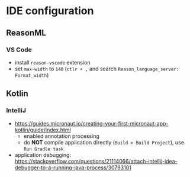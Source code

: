 # IDE configuration

## ReasonML

### VS Code

- install `reason-vscode` extension
- set `max-width` to `140` (`ctlr + ,` and search `Reason_language_server: Format_width`)

## Kotlin

### IntelliJ

- https://guides.micronaut.io/creating-your-first-micronaut-app-kotlin/guide/index.html
  - enabled annotation processing
  - do **NOT** compile application directly (`Build > Build Project`), use `Run Gradle task`
- application debugging: https://stackoverflow.com/questions/21114066/attach-intellij-idea-debugger-to-a-running-java-process/30793101
